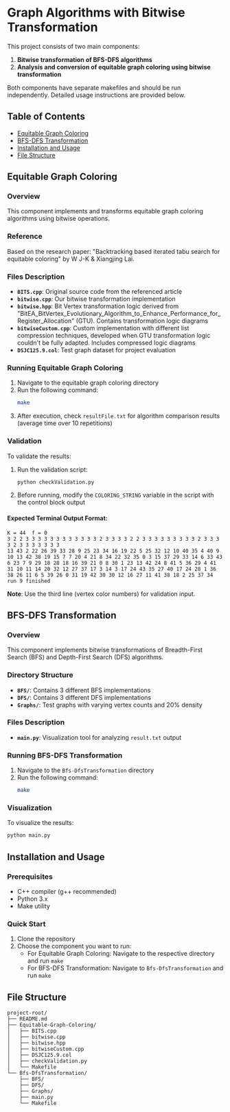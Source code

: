 # Graph Algorithms with Bitwise Transformation

This project consists of two main components:
1. **Bitwise transformation of BFS-DFS algorithms**
2. **Analysis and conversion of equitable graph coloring using bitwise transformation**

Both components have separate makefiles and should be run independently. Detailed usage instructions are provided below.

## Table of Contents
- [Equitable Graph Coloring](#equitable-graph-coloring)
- [BFS-DFS Transformation](#bfs-dfs-transformation)
- [Installation and Usage](#installation-and-usage)
- [File Structure](#file-structure)

## Equitable Graph Coloring

### Overview
This component implements and transforms equitable graph coloring algorithms using bitwise operations.

### Reference
Based on the research paper: "Backtracking based iterated tabu search for equitable coloring" by W J-K & Xiangjing Lai.

### Files Description

- **`BITS.cpp`**: Original source code from the referenced article
- **`bitwise.cpp`**: Our bitwise transformation implementation
- **`bitwise.hpp`**: Bit Vertex transformation logic derived from "BitEA_BitVertex_Evolutionary_Algorithm_to_Enhance_Performance_for_Register_Allocation" (GTU). Contains transformation logic diagrams
- **`bitwiseCustom.cpp`**: Custom implementation with different list compression techniques, developed when GTU transformation logic couldn't be fully adapted. Includes compressed logic diagrams
- **`DSJC125.9.col`**: Test graph dataset for project evaluation

### Running Equitable Graph Coloring

1. Navigate to the equitable graph coloring directory
2. Run the following command:
   ```bash
   make
   ```
3. After execution, check `resultFile.txt` for algorithm comparison results (average time over 10 repetitions)

### Validation

To validate the results:

1. Run the validation script:
   ```bash
   python checkValidation.py
   ```
2. Before running, modify the `COLORING_STRING` variable in the script with the control block output

#### Expected Terminal Output Format:
```
K = 44  f = 0 
3 2 2 3 3 3 3 3 3 3 3 3 3 3 3 2 3 3 3 3 2 2 3 3 3 3 3 3 3 3 3 2 3 3 3 3 2 3 3 3 3 3 3 3 
13 43 2 22 26 39 33 28 9 25 23 34 16 19 22 5 25 32 12 10 40 35 4 40 9 10 13 42 38 19 15 7 7 20 4 21 8 34 22 32 35 0 3 15 37 29 33 14 6 33 43 6 23 7 9 29 18 28 18 16 39 21 0 8 30 1 23 13 42 24 8 41 5 36 29 4 41 31 10 11 14 20 32 12 27 37 17 3 14 3 17 24 43 35 27 40 17 24 28 1 36 38 26 11 6 5 39 26 0 31 19 42 30 30 12 16 27 11 41 38 18 2 25 37 34 
run 9 finished
```

**Note**: Use the third line (vertex color numbers) for validation input.

## BFS-DFS Transformation

### Overview
This component implements bitwise transformations of Breadth-First Search (BFS) and Depth-First Search (DFS) algorithms.

### Directory Structure

- **`BFS/`**: Contains 3 different BFS implementations
- **`DFS/`**: Contains 3 different DFS implementations  
- **`Graphs/`**: Test graphs with varying vertex counts and 20% density

### Files Description

- **`main.py`**: Visualization tool for analyzing `result.txt` output

### Running BFS-DFS Transformation

1. Navigate to the `Bfs-DfsTransformation` directory
2. Run the following command:
   ```bash
   make
   ```

### Visualization

To visualize the results:
```bash
python main.py
```

## Installation and Usage

### Prerequisites
- C++ compiler (g++ recommended)
- Python 3.x
- Make utility

### Quick Start

1. Clone the repository
2. Choose the component you want to run:
   - For Equitable Graph Coloring: Navigate to the respective directory and run `make`
   - For BFS-DFS Transformation: Navigate to `Bfs-DfsTransformation` and run `make`

## File Structure

```
project-root/
├── README.md
├── Equitable-Graph-Coloring/
│   ├── BITS.cpp
│   ├── bitwise.cpp
│   ├── bitwise.hpp
│   ├── bitwiseCustom.cpp
│   ├── DSJC125.9.col
│   ├── checkValidation.py
│   └── Makefile
└── Bfs-DfsTransformation/
    ├── BFS/
    ├── DFS/
    ├── Graphs/
    ├── main.py
    └── Makefile
```
 
